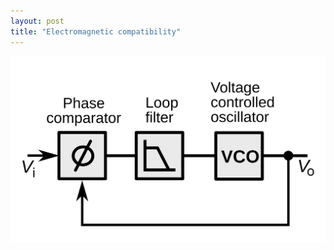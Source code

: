```yaml
---
layout: post
title: "Electromagnetic compatibility"
---
```


![Phase Locked Loop ](assets/images/pll.svg "Analog phase locked loop")